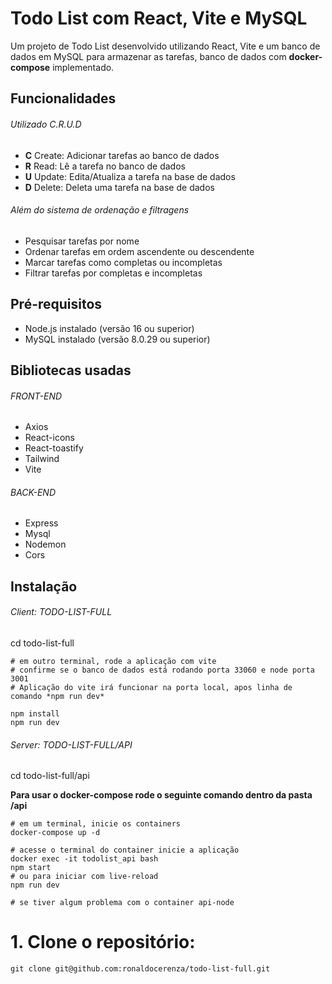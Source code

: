 # Todo List com React, Vite e MySQL

Um projeto de Todo List desenvolvido utilizando React, Vite e um banco de dados em MySQL para armazenar as tarefas, banco de dados com **docker-compose** implementado.

## Funcionalidades

###### Utilizado C.R.U.D

- **C** Create: Adicionar tarefas ao banco de dados
- **R** Read: Lê a tarefa no banco de dados
- **U** Update: Edita/Atualiza a tarefa na base de dados
- **D** Delete: Deleta uma tarefa na base de dados

###### Além do sistema de ordenação e filtragens
- Pesquisar tarefas por nome
- Ordenar tarefas em ordem ascendente ou descendente
- Marcar tarefas como completas ou incompletas
- Filtrar tarefas por completas e incompletas

## Pré-requisitos

- Node.js instalado (versão 16 ou superior)
- MySQL instalado (versão 8.0.29 ou superior)

## Bibliotecas usadas

###### FRONT-END
- Axios
- React-icons
- React-toastify
- Tailwind
- Vite

###### BACK-END
- Express
- Mysql
- Nodemon
- Cors

## Instalação

###### Client: TODO-LIST-FULL
cd todo-list-full
```
# em outro terminal, rode a aplicação com vite
# confirme se o banco de dados está rodando porta 33060 e node porta 3001
# Aplicação do vite irá funcionar na porta local, apos linha de comando *npm run dev*

npm install
npm run dev
```

###### Server: TODO-LIST-FULL/API
cd todo-list-full/api

**Para usar o docker-compose rode o seguinte comando dentro da pasta /api**
```
# em um terminal, inicie os containers
docker-compose up -d

# acesse o terminal do container inicie a aplicação
docker exec -it todolist_api bash
npm start
# ou para iniciar com live-reload
npm run dev

# se tiver algum problema com o container api-node

```
# 1. Clone o repositório:

```
git clone git@github.com:ronaldocerenza/todo-list-full.git
```
